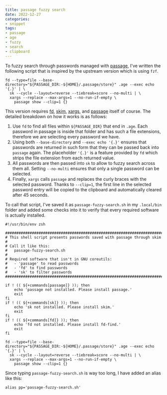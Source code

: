```yaml
---
title: passage fuzzy search
date: 2022-12-27
categories:
- snippet
tags:
- passage
- age
- fuzzy
- search
- clipboard
---
```


To fuzzy search through passwords managed with [passage](https://github.com/FiloSottile/passage), I've written the following script that is inspired by the upstream version which is using `fzf`.

```shell
fd --type=file --base-directory="${PASSAGE_DIR:-${HOME}/.passage/store}" .age --exec echo '{.}' | \
  sk --cycle --layout=reverse --tiebreak=score --no-multi | \
  xargs --replace --max-args=1 --no-run-if-empty \
    passage show --clip=1 {}
```

This version requires [fd](https://github.com/sharkdp/fd/), [skim](https://github.com/lotabout/skim), [xargs](https://www.gnu.org/software/findutils/manual/html_node/find_html/Invoking-xargs.html), and [passage](https://github.com/FiloSottile/passage) itself of course. The detailed breakdown on how it works is as follows:

1. Use `fd` to find all files within `${PASSAGE_DIR}` that end in `.age`. Each password in passage is inside that folder and has such a file extensions, therefore we are selecting every password we have.
2. Using both `--base-directory` and `--exec echo '{.}'` ensures that passwords are returned in such form that they can be passed back into `passage` again. The placeholder `'{.}'` is a feature provided by `fd` which strips the file extension from each returned value.
3. All passwords are then passed into `sk` to allow to fuzzy search across them all. Setting `--no-multi` ensures that only a single password can be selected.
4. Finally, `xargs` calls `passage` and replaces the curly braces with the selected password. Thanks to `--clip=1`, the first line in the selected password entry will be copied to the clipboard and automatically cleared after 45 seconds.

To call that script, I've saved it as `passage-fuzzy-search.sh` in my `.local/bin` folder and added some checks into it to verify that every required software is actually installed.

```shell
#!/usr/bin/env zsh

###############################################################################
# This shell script presents passwords saved with passage through skim
#
# Call it like this:
#   passage-fuzzy-search.sh
#
# Required software that isn't in GNU coreutils:
#   - 'passage' to read passwords
#   - 'fd' to find passwords
#   - 'sk' to filter passwords
###############################################################################

if ! (( ${+commands[passage]} )); then
    echo 'passage not installed. Please install passage.'
    exit
fi
if ! (( ${+commands[sk]} )); then
    echo 'sk not installed. Please install skim.'
    exit
fi
if ! (( ${+commands[fd]} )); then
    echo 'fd not installed. Please install fd-find.'
    exit
fi

fd --type=file --base-directory="${PASSAGE_DIR:-${HOME}/.passage/store}" .age --exec echo '{.}' | \
  sk --cycle --layout=reverse --tiebreak=score --no-multi | \
  xargs --replace --max-args=1 --no-run-if-empty \
    passage show --clip=1 {}
```

Since typing `passage-fuzzy-search.sh` is way too long, I have added an alias like this:

```shell
alias pp='passage-fuzzy-search.sh'
```
